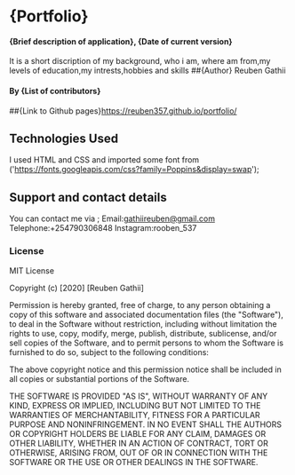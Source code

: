 # {Portfolio}
#### {Brief description of application}, {Date of current version}
It is a short discription of my background, who i am, where am from,my levels of education,my intrests,hobbies and skills
##{Author} Reuben Gathii
#### By **{List of contributors}**
##{Link to Github pages}https://reuben357.github.io/portfolio/



## Technologies Used
I used HTML and CSS and imported some font from ('https://fonts.googleapis.com/css?family=Poppins&display=swap');

## Support and contact details
You can contact me via ;
Email:gathiireuben@gmail.com
Telephone:+254790306848
Instagram:rooben_537

### License
MIT License

Copyright (c) [2020] [Reuben Gathii]

Permission is hereby granted, free of charge, to any person obtaining a copy
of this software and associated documentation files (the "Software"), to deal
in the Software without restriction, including without limitation the rights
to use, copy, modify, merge, publish, distribute, sublicense, and/or sell
copies of the Software, and to permit persons to whom the Software is
furnished to do so, subject to the following conditions:

The above copyright notice and this permission notice shall be included in all
copies or substantial portions of the Software.

THE SOFTWARE IS PROVIDED "AS IS", WITHOUT WARRANTY OF ANY KIND, EXPRESS OR
IMPLIED, INCLUDING BUT NOT LIMITED TO THE WARRANTIES OF MERCHANTABILITY,
FITNESS FOR A PARTICULAR PURPOSE AND NONINFRINGEMENT. IN NO EVENT SHALL THE
AUTHORS OR COPYRIGHT HOLDERS BE LIABLE FOR ANY CLAIM, DAMAGES OR OTHER
LIABILITY, WHETHER IN AN ACTION OF CONTRACT, TORT OR OTHERWISE, ARISING FROM,
OUT OF OR IN CONNECTION WITH THE SOFTWARE OR THE USE OR OTHER DEALINGS IN THE
SOFTWARE.

